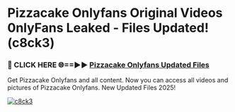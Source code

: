 # Pizzacake Onlyfans Original Videos 0nlyFans Leaked - Files Updated! (c8ck3)

<h3>🔴 CLICK HERE 🌐==►► <a href="https://tinyurl.com/3hn5wdd3" rel="nofollow">Pizzacake Onlyfans Updated Files</a></h3>

Get Pizzacake Onlyfans and all content. Now you can access all videos and pictures of Pizzacake Onlyfans. New Updated Files 2025!

[![c8ck3](https://i.imgur.com/4HnBqBT.gif)](https://tinyurl.com/3hn5wdd3)
